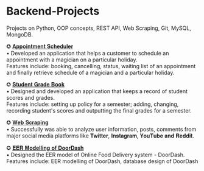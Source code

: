 # Backend-Projects
Projects on Python, OOP concepts, REST API, Web Scraping, Git, MySQL, MongoDB.<br>

✪ [𝐀𝐩𝐩𝐨𝐢𝐧𝐭𝐦𝐞𝐧𝐭 𝐒𝐜𝐡𝐞𝐝𝐮𝐥𝐞𝐫](https://github.com/HarshineeRoopakula/Backend-Projects/tree/main/Appointment%20Scheduler) <br>
• Developed an application that helps a customer to schedule an appointment with a magician on a particular holiday. <br>
Features include: booking, cancelling, status, waiting list of an appointment and finally retrieve schedule of a magician and a particular holiday.

✪ [𝐒𝐭𝐮𝐝𝐞𝐧𝐭 𝐆𝐫𝐚𝐝𝐞 𝐁𝐨𝐨𝐤](https://github.com/HarshineeRoopakula/Backend-Projects/tree/main/Student%20Grade%20Book) <br>
• Designed and developed an application that keeps a record of student scores and grades. <br>
Features include: setting up policy for a semester; adding, changing, recording student's scores and outputting the final grades for a semester.

✪ [𝐖𝐞𝐛 𝐒𝐜𝐫𝐚𝐩𝐢𝐧𝐠](https://github.com/HarshineeRoopakula/Backend-Projects/tree/main/Web%20Scraping) <br>
• Successfully was able to analyze user information, posts, comments from major social media platforms like 𝐓𝐰𝐢𝐭𝐭𝐞𝐫, 𝐈𝐧𝐬𝐭𝐚𝐠𝐫𝐚𝐦, 𝐘𝐨𝐮𝐓𝐮𝐛𝐞 𝐚𝐧𝐝 𝐑𝐞𝐝𝐝𝐢𝐭.

✪ [𝐄𝐄𝐑 𝐌𝐨𝐝𝐞𝐥𝐥𝐢𝐧𝐠 𝐨𝐟 𝐃𝐨𝐨𝐫𝐃𝐚𝐬𝐡](https://github.com/HarshineeRoopakula/Backend-Projects/tree/main/EER%20Modeling%20-%20DoorDash) <br>
• Designed the EER model of Online Food Delivery system - DoorDash. <br>
Features include: EER modelling of DoorDash, database design of DoorDash

